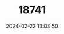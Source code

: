---
title: "18741"
category: "Pteropus molossinus"
draft: false
date: 2024-02-22 13:03:50
languages:
  English: ["Caroline Flying Fox", "Pohnpei Flying-fox", "Pohnpei Fruit Bat", "Pohnpei Flying Fox"]
  French: ["Renard Volant De Ponape"]
---